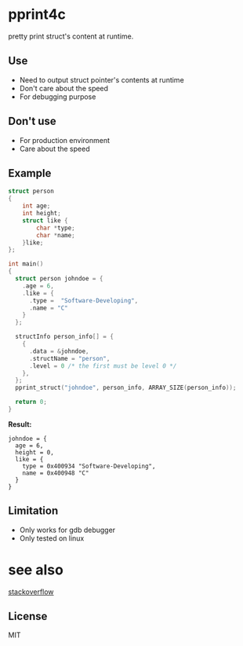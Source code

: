 ﻿# pprint4c
pretty print struct's content at runtime.

## Use
* Need to output struct pointer's contents at runtime
* Don't care about the speed
* For debugging purpose

## Don't use
* For production environment
* Care about the speed

## Example

```c
struct person
{
    int age; 
    int height; 
    struct like {
        char *type;
        char *name;
    }like;
};

int main()
{
  struct person johndoe = {
    .age = 6,
    .like = {
      .type =  "Software-Developing",
      .name = "C"
    }
  };

  structInfo person_info[] = {
    {
      .data = &johndoe,
      .structName = "person",
      .level = 0 /* the first must be level 0 */
    },
  };
  pprint_struct("johndoe", person_info, ARRAY_SIZE(person_info));

  return 0;
}
```

**Result:**
```
johndoe = {
  age = 6, 
  height = 0, 
  like = {
    type = 0x400934 "Software-Developing", 
    name = 0x400948 "C"
  }
}
```

## Limitation
* Only works for gdb debugger
* Only tested on linux

# see also
[stackoverflow](https://stackoverflow.com/questions/3311182/linux-c-easy-pretty-dump-printout-of-structs-like-in-gdb-from-source-co)

## License
MIT
